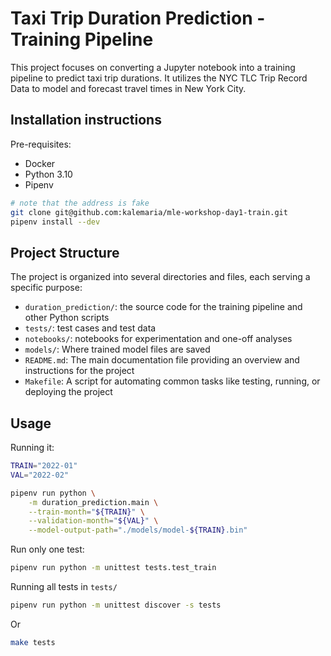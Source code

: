 # Taxi Trip Duration Prediction - Training Pipeline

This project focuses on converting a Jupyter notebook into a training pipeline to predict taxi trip durations. It utilizes the NYC TLC Trip Record Data to model and forecast travel times in New York City.

## Installation instructions

Pre-requisites:

- Docker
- Python 3.10
- Pipenv


```bash
# note that the address is fake
git clone git@github.com:kalemaria/mle-workshop-day1-train.git
pipenv install --dev
```

## Project Structure

The project is organized into several directories and files, each serving a specific purpose:

- `duration_prediction/`: the source code for the training pipeline and other Python scripts
- `tests/`: test cases and test data
- `notebooks/`: notebooks for experimentation and one-off analyses
- `models/`: Where trained model files are saved
- `README.md`: The main documentation file providing an overview and instructions for the project
- `Makefile`: A script for automating common tasks like testing, running, or deploying the project


## Usage

Running it:

```bash
TRAIN="2022-01"
VAL="2022-02"

pipenv run python \
    -m duration_prediction.main \
    --train-month="${TRAIN}" \
    --validation-month="${VAL}" \
    --model-output-path="./models/model-${TRAIN}.bin"
```

Run only one test:

```bash
pipenv run python -m unittest tests.test_train
```

Running all tests in `tests/`

```bash
pipenv run python -m unittest discover -s tests
```

Or

```bash
make tests
```